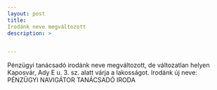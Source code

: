 ```yaml
---
layout: post
title: 
Irodánk neve megváltozott
description: >


---
```

Pénzügyi tanácsadó irodánk neve megváltozott, de változatlan helyen Kaposvár, Ady E u. 3. sz. alatt várja a lakosságot. Irodánk új neve: 
PÉNZÜGYI NAVIGÁTOR TANÁCSADÓ IRODA
